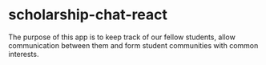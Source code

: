 # scholarship-chat-react
The purpose of this app is to keep track of our fellow students, allow communication between them and form student communities with common interests.

